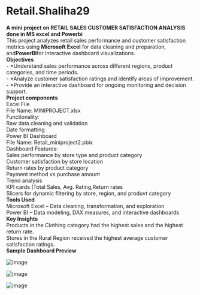 # Retail.Shaliha29
**A mini project on RETAIL SALES CUSTOMER SATISFACTION ANALYSIS done in MS excel and Powerbi**<br>
This project analyzes retail sales performance and customer satisfaction metrics using **Microsoft Excel** for data cleaning and preparation, and**PowerBI**for interactive dashboard visualizations.<br>
**Objectives**<br>
        - *Understand sales performance across different regions, product categories, and time periods.<br>
        - *Analyze customer satisfaction ratings and identify areas of improvement.<br>
        - *Provide an interactive dashboard for ongoing monitoring and decision support.<br>
**Project components**<br>
        Excel File<br>
        File Name: MINIPROJECT.xlsx<br>
        Functionality: <br>
                    Raw data cleaning and validation<br>
                    Date formatting<br>
        Power BI Dashboard<br>
         File Name: Retail_miniproject2.pbix<br>
         Dashboard Features:<br>
         Sales performance by store type and product category<br>
         Customer satisfaction by store location<br>
         Return rates by product category<br>
         Payment method  vs purchase amount<br>
         Trend analysis<br>
         KPI cards (Total Sales, Avg. Rating,Return rates<br>
         Slicers for dynamic filtering by store, region, and produvt category<br>
 **Tools Used**<br>
       Microsoft Excel – Data cleaning, transformation, and exploration<br>
       Power BI – Data modeling, DAX measures, and interactive dashboards<br>
**Key Insights**<br>
        Products in the Clothing category had the highest sales and the highest return rate.<br>
        Stores in the Rural Region received the highest average customer satisfaction ratings.<br>
**Sample Dashboard Preview** <br>


![image](https://github.com/user-attachments/assets/9f97540e-a92f-4539-83dc-a307dde33495)

![image](https://github.com/user-attachments/assets/5cf4fde6-d881-4b7d-bd91-6904fbda2922)

![image](https://github.com/user-attachments/assets/2c353cb8-cadd-4a0c-8e53-2ab29f420425)








     



